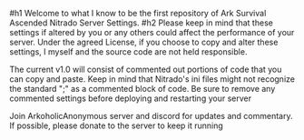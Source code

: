 #h1 Welcome to what I know to be the first repository of Ark Survival Ascended Nitrado Server Settings. 
#h2 Please keep in mind that these settings if altered by you or any others could affect the performance of your server. Under the agreed License, if you choose to copy and alter these settings, I myself and the source code are not held responsible.

The current v1.0 will consist of commented out portions of code that you can copy and paste. Keep in mind that Nitrado's ini files might not recognize the standard ";" as a commented block of code. Be sure to remove any commented settings before deploying and restarting your server

Join ArkoholicAnonymous server and discord for updates and commentary. If possible, please donate to the server to keep it running
